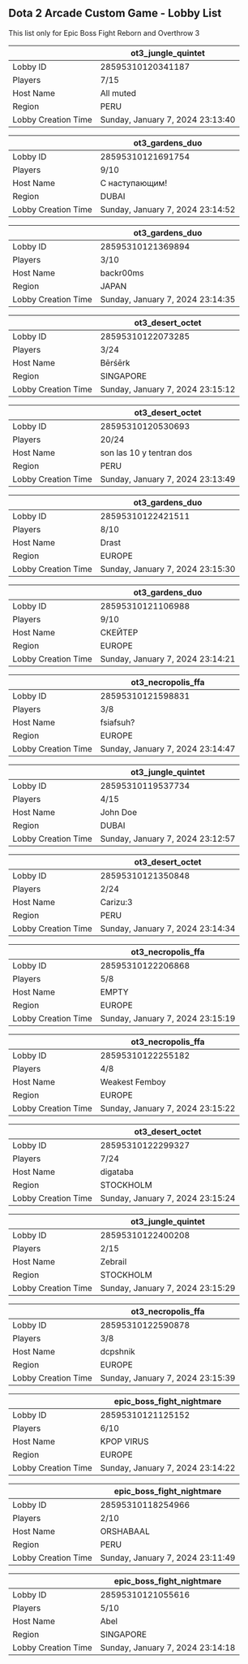 ## Dota 2 Arcade Custom Game - Lobby List

This list only for Epic Boss Fight Reborn and Overthrow 3

|  | ot3_jungle_quintet |
| ------ | ------ |
| Lobby ID | 28595310120341187 |
| Players | 7/15 |
| Host Name | All muted |
| Region | PERU |
| Lobby Creation Time | Sunday, January 7, 2024 23:13:40 |


|  | ot3_gardens_duo |
| ------ | ------ |
| Lobby ID | 28595310121691754 |
| Players | 9/10 |
| Host Name | С наступающим! |
| Region | DUBAI |
| Lobby Creation Time | Sunday, January 7, 2024 23:14:52 |


|  | ot3_gardens_duo |
| ------ | ------ |
| Lobby ID | 28595310121369894 |
| Players | 3/10 |
| Host Name | backr00ms |
| Region | JAPAN |
| Lobby Creation Time | Sunday, January 7, 2024 23:14:35 |


|  | ot3_desert_octet |
| ------ | ------ |
| Lobby ID | 28595310122073285 |
| Players | 3/24 |
| Host Name | Bērśērk |
| Region | SINGAPORE |
| Lobby Creation Time | Sunday, January 7, 2024 23:15:12 |


|  | ot3_desert_octet |
| ------ | ------ |
| Lobby ID | 28595310120530693 |
| Players | 20/24 |
| Host Name | son las 10 y tentran dos |
| Region | PERU |
| Lobby Creation Time | Sunday, January 7, 2024 23:13:49 |


|  | ot3_gardens_duo |
| ------ | ------ |
| Lobby ID | 28595310122421511 |
| Players | 8/10 |
| Host Name | Drast |
| Region | EUROPE |
| Lobby Creation Time | Sunday, January 7, 2024 23:15:30 |


|  | ot3_gardens_duo |
| ------ | ------ |
| Lobby ID | 28595310121106988 |
| Players | 9/10 |
| Host Name | СКЕЙТЕР |
| Region | EUROPE |
| Lobby Creation Time | Sunday, January 7, 2024 23:14:21 |


|  | ot3_necropolis_ffa |
| ------ | ------ |
| Lobby ID | 28595310121598831 |
| Players | 3/8 |
| Host Name | fsiafsuh? |
| Region | EUROPE |
| Lobby Creation Time | Sunday, January 7, 2024 23:14:47 |


|  | ot3_jungle_quintet |
| ------ | ------ |
| Lobby ID | 28595310119537734 |
| Players | 4/15 |
| Host Name | John Doe |
| Region | DUBAI |
| Lobby Creation Time | Sunday, January 7, 2024 23:12:57 |


|  | ot3_desert_octet |
| ------ | ------ |
| Lobby ID | 28595310121350848 |
| Players | 2/24 |
| Host Name | Carizu:3 |
| Region | PERU |
| Lobby Creation Time | Sunday, January 7, 2024 23:14:34 |


|  | ot3_necropolis_ffa |
| ------ | ------ |
| Lobby ID | 28595310122206868 |
| Players | 5/8 |
| Host Name | EMPTY |
| Region | EUROPE |
| Lobby Creation Time | Sunday, January 7, 2024 23:15:19 |


|  | ot3_necropolis_ffa |
| ------ | ------ |
| Lobby ID | 28595310122255182 |
| Players | 4/8 |
| Host Name | Weakest Femboy |
| Region | EUROPE |
| Lobby Creation Time | Sunday, January 7, 2024 23:15:22 |


|  | ot3_desert_octet |
| ------ | ------ |
| Lobby ID | 28595310122299327 |
| Players | 7/24 |
| Host Name | digataba |
| Region | STOCKHOLM |
| Lobby Creation Time | Sunday, January 7, 2024 23:15:24 |


|  | ot3_jungle_quintet |
| ------ | ------ |
| Lobby ID | 28595310122400208 |
| Players | 2/15 |
| Host Name | Zebrail |
| Region | STOCKHOLM |
| Lobby Creation Time | Sunday, January 7, 2024 23:15:29 |


|  | ot3_necropolis_ffa |
| ------ | ------ |
| Lobby ID | 28595310122590878 |
| Players | 3/8 |
| Host Name | dcpshnik |
| Region | EUROPE |
| Lobby Creation Time | Sunday, January 7, 2024 23:15:39 |


|  | epic_boss_fight_nightmare |
| ------ | ------ |
| Lobby ID | 28595310121125152 |
| Players | 6/10 |
| Host Name | KPOP VIRUS |
| Region | EUROPE |
| Lobby Creation Time | Sunday, January 7, 2024 23:14:22 |


|  | epic_boss_fight_nightmare |
| ------ | ------ |
| Lobby ID | 28595310118254966 |
| Players | 2/10 |
| Host Name | ORSHABAAL |
| Region | PERU |
| Lobby Creation Time | Sunday, January 7, 2024 23:11:49 |


|  | epic_boss_fight_nightmare |
| ------ | ------ |
| Lobby ID | 28595310121055616 |
| Players | 5/10 |
| Host Name | Abel |
| Region | SINGAPORE |
| Lobby Creation Time | Sunday, January 7, 2024 23:14:18 |


